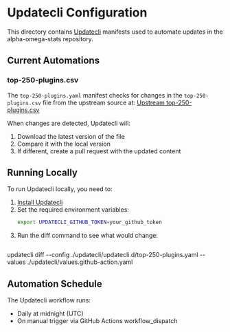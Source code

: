 # Updatecli Configuration

This directory contains [Updatecli](https://www.updatecli.io/) manifests used to automate updates in the alpha-omega-stats repository.

## Current Automations

### top-250-plugins.csv

The `top-250-plugins.yaml` manifest checks for changes in the `top-250-plugins.csv` file from the upstream source at:
[Upstream top-250-plugins.csv](https://raw.githubusercontent.com/gounthar/jdk8-removal/refs/heads/main/top-250-plugins.csv)

When changes are detected, Updatecli will:
1. Download the latest version of the file
2. Compare it with the local version
3. If different, create a pull request with the updated content

## Running Locally

To run Updatecli locally, you need to:

1. [Install Updatecli](https://www.updatecli.io/docs/intro/installation/)
2. Set the required environment variables:
   ```bash
   export UPDATECLI_GITHUB_TOKEN=your_github_token
   ```
3. Run the diff command to see what would change:
   ```bash
updatecli diff --config ./updatecli/updatecli.d/top-250-plugins.yaml --values ./updatecli/values.github-action.yaml

## Automation Schedule

The Updatecli workflow runs:
- Daily at midnight (UTC)
- On manual trigger via GitHub Actions workflow_dispatch